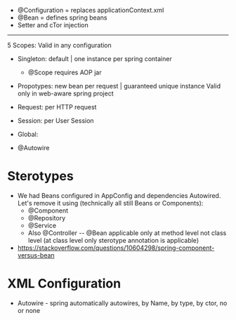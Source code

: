 * @Configuration = replaces applicationContext.xml
* @Bean = defines spring beans
* Setter and cTor injection
*********
5 Scopes:
Valid in any configuration
- Singleton: default | one instance per spring container 
  - @Scope requires AOP jar
- Propotypes: new bean per request | guaranteed unique instance
Valid only in web-aware spring project
- Request: per HTTP request
- Session: per User Session
- Global: 

- @Autowire
# Sterotypes
- We had Beans configured in AppConfig and dependencies Autowired. Let's remove it using (technically all still Beans or Components):
  - @Component
  - @Repository
  - @Service
  - Also @Controller
-- @Bean applicable only at method level not class level (at class level only sterotype annotation is applicable)
 - https://stackoverflow.com/questions/10604298/spring-component-versus-bean  
 # XML Configuration
 - Autowire - spring automatically autowires, by Name, by type, by ctor, no or none